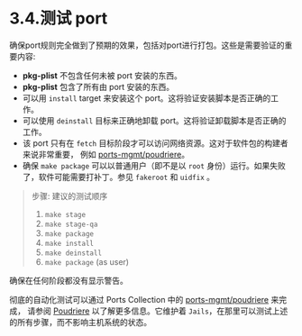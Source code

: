 # 3.4.测试 port

确保port规则完全做到了预期的效果，包括对port进行打包。这些是需要验证的重要内容:

- **pkg-plist** 不包含任何未被 port 安装的东西。
- **pkg-plist** 包含了所有由 port 安装的东西。
- 可以用 `install` target 来安装这个 port。这将验证安装脚本是否正确的工作。
- 可以使用 `deinstall` 目标来正确地卸载 port。这将验证卸载脚本是否正确的工作。
- 该 port 只有在 `fetch` 目标阶段才可以访问网络资源。这对于软件包的构建者来说非常重要， 例如 [ports-mgmt/poudriere](https://cgit.freebsd.org/ports/tree/ports-mgmt/poudriere/pkg-descr)。
- 确保 `make package` 可以以普通用户（即不是以 `root` 身份）运行。如果失败了，软件可能需要打补丁。参见 `fakeroot` 和 `uidfix` 。

>步骤: 建议的测试顺序
>
>1. `make stage`
>2. `make stage-qa`
>3. `make package`
>4. `make install`
>5. `make deinstall`
>6. `make package` (as user)
>

确保在任何阶段都没有显示警告。

彻底的自动化测试可以通过 Ports Collection 中的 [ports-mgmt/poudriere](https://cgit.freebsd.org/ports/tree/ports-mgmt/poudriere/pkg-descr) 来完成， 请参阅 [Poudriere](https://docs.freebsd.org/en/books/porters-handbook/testing/index.html#testing-poudriere) 以了解更多信息。它维护着 `Jails`，在那里可以测试上述的所有步骤，而不影响主机系统的状态。
